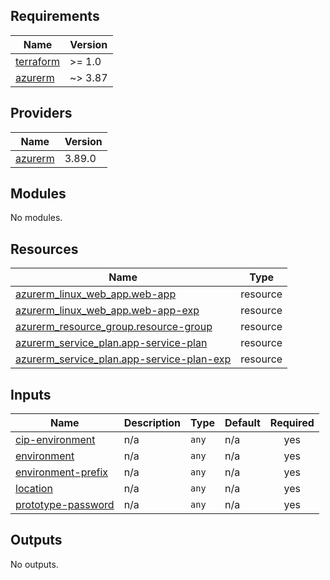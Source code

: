 <!-- BEGIN_TF_DOCS -->
## Requirements

| Name | Version |
|------|---------|
| <a name="requirement_terraform"></a> [terraform](#requirement\_terraform) | >= 1.0 |
| <a name="requirement_azurerm"></a> [azurerm](#requirement\_azurerm) | ~> 3.87 |

## Providers

| Name | Version |
|------|---------|
| <a name="provider_azurerm"></a> [azurerm](#provider\_azurerm) | 3.89.0 |

## Modules

No modules.

## Resources

| Name | Type |
|------|------|
| [azurerm_linux_web_app.web-app](https://registry.terraform.io/providers/hashicorp/azurerm/latest/docs/resources/linux_web_app) | resource |
| [azurerm_linux_web_app.web-app-exp](https://registry.terraform.io/providers/hashicorp/azurerm/latest/docs/resources/linux_web_app) | resource |
| [azurerm_resource_group.resource-group](https://registry.terraform.io/providers/hashicorp/azurerm/latest/docs/resources/resource_group) | resource |
| [azurerm_service_plan.app-service-plan](https://registry.terraform.io/providers/hashicorp/azurerm/latest/docs/resources/service_plan) | resource |
| [azurerm_service_plan.app-service-plan-exp](https://registry.terraform.io/providers/hashicorp/azurerm/latest/docs/resources/service_plan) | resource |

## Inputs

| Name | Description | Type | Default | Required |
|------|-------------|------|---------|:--------:|
| <a name="input_cip-environment"></a> [cip-environment](#input\_cip-environment) | n/a | `any` | n/a | yes |
| <a name="input_environment"></a> [environment](#input\_environment) | n/a | `any` | n/a | yes |
| <a name="input_environment-prefix"></a> [environment-prefix](#input\_environment-prefix) | n/a | `any` | n/a | yes |
| <a name="input_location"></a> [location](#input\_location) | n/a | `any` | n/a | yes |
| <a name="input_prototype-password"></a> [prototype-password](#input\_prototype-password) | n/a | `any` | n/a | yes |

## Outputs

No outputs.
<!-- END_TF_DOCS -->